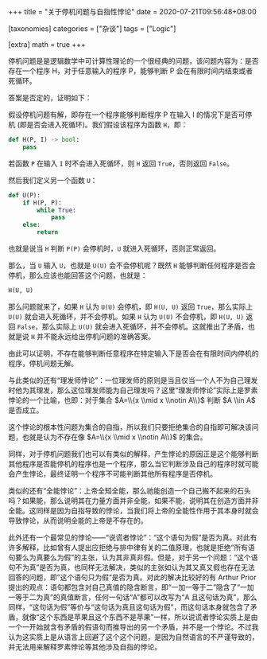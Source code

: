 +++
title = "关于停机问题与自指性悖论"
date = 2020-07-21T09:56:48+08:00

[taxonomies]
categories = ["杂谈"]
tags = ["Logic"]

[extra]
math = true
+++

停机问题是是逻辑数学中可计算性理论的一个很经典的问题，该问题内容为：是否存在一个程序 H，对于任意输入的程序 P，能够判断 P 会在有限时间内结束或者死循环。

答案是否定的，证明如下：

假设停机问题有解，即存在一个程序能够判断程序 P 在输入 I 的情况下是否可停机 (即是否会进入死循环)。我们假设该程序为函数 `H`，即：

```python
def H(P, I) -> bool:
    pass
```

若函数 `P` 在输入 `I` 时不会进入死循环，则 `H` 返回 `True`，否则返回 `False`。

然后我们定义另一个函数 `U`：

```python
def U(P):
    if H(P, P):
        while True:
            pass
    else:
        return
```

也就是说当 `H` 判断 `P(P)` 会停机时，`U` 就进入死循环，否则正常返回。

那么，当 `U` 输入 `U`，也就是 `U(U)` 会不会停机呢？既然 `H` 能够判断任何程序是否会停机，那么应该也能回答这个问题，也就是：

```python
H(U, U)
```

那么问题就来了，如果 `H` 认为 `U(U)` 会停机，即 `H(U, U)` 返回 `True`，那么实际上 `U(U)` 就会进入死循环，并不会停机。如果 `H` 认为 `U(U)` 不会停机，即 `H(U, U)` 返回 `False`，那么实际上 `U(U)` 就会进入死循环，并不会停机。这就推出了矛盾，也就是说 `H` 并不能永远给出停机问题的准确答案。

由此可以证明，不存在能够判断任意程序在特定输入下是否会在有限时间内停机的程序，停机问题无解。

与此类似的还有“理发师悖论”：一位理发师的原则是当且仅当一个人不为自己理发时他为其理发，那么这位理发师能为自己理发吗？这里“理发师悖论”实际上是罗素悖论的一个比喻，也即：对于集合 $A=\\{x \\mid x \\notin A\\}$ 判断 $A \\in A$ 是否成立。

这个悖论的根本性问题为集合的自指，所以我们只要拒绝集合的自指即可解决该问题，也就是认为不存在像 $A=\\{x \\mid x \\notin A\\}$ 的集合。

同样，对于停机问题我们也可以有类似的解释，产生悖论的原因正是这个能够判断其他程序是否能停机的程序也是一个程序，那么当它判断涉及自己的程序时就可能会产生悖论，最终证明一个程序不可能判断其他所有程序是否停机。

类似的还有“全能悖论”：上帝全知全能，那么祂能创造一个自己搬不起来的石头吗？如果能，那么说明其在力量方面并非全能，如果不能，说明其在创造方面并非全能。这同样是因为自指导致的悖论，当我们将上帝的全能性作用于其本身时就会导致悖论，从而说明全能的上帝是不存在的。

此外还有一个最常见的悖论——“说谎者悖论”：“这个语句为假”是否为真。对此有许多解释，比如曾有人提出应拒绝与排中律有关的二值原理，也就是拒绝“所有语句要么为真要么为假”的主张，认为其非真非假。但是，对于另一个问题：“这个语句不为真”是否为真，也同样无法解决，类似的主张如认为其又真又假也存在无法回答的问题，即”这个语句只为假“是否为真。对此的解决比较好的有 Arthur Prior 提出的观点：语句都包含对自己真值的隐含断言，即“一加一等于二”隐含了“一加一等于二为真”的真值断言，任何一句话“A”都可以改写为“A 且这句话为真”，那么同样，“这句话为假”等价与“这句话为真且这句话为假”，而这句话本身就包含了矛盾，就像“这个东西是苹果且这个东西不是苹果”一样，所以说谎者悖论实质上是由一个一开始就含有矛盾的假语句而推导出的另一个矛盾，并不是一个悖论。不过我认为这实质上是从语言上回避了这个这个问题，是因为自然语言的不严谨导致的，并无法用来解释罗素悖论等其他涉及自指的悖论。
